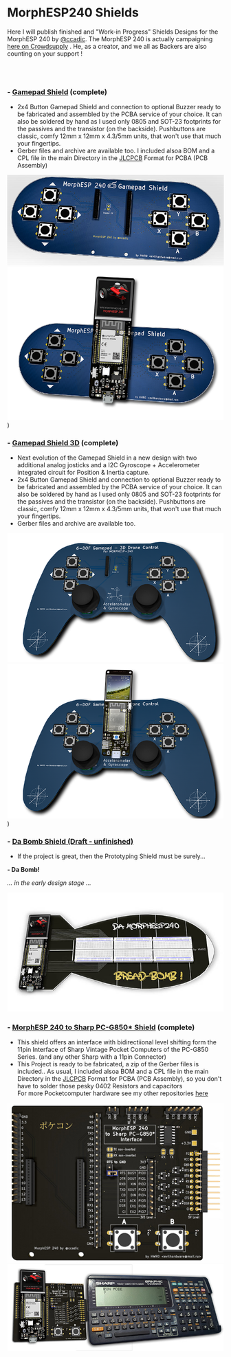 # MorphESP240 Shields
Here I will publish finished and "Work-in Progress" Shields Designs for the MorphESP 240 by [@ccadic](https://github.com/ccadic).
The MorphESP 240 is actually campaigning [here on Crowdsupply](https://www.crowdsupply.com/morpheans/morphesp-240) . He, as a creator, and we all as Backers are also counting on your support !

<br><br>



### - [Gamepad Shield](https://github.com/hwreverse/MorphESP240_Shields/tree/main/mesp240_gamepadshield) (complete)

- 2x4 Button Gamepad Shield and connection to optional Buzzer ready to be fabricated and assembled by the PCBA service of your choice. It can also be soldered by hand as I used only 0805 and SOT-23 footprints for the passives and the transistor (on the backside).  Pushbuttons are classic, comfy 12mm x 12mm x 4.3/5mm units, that won't use that much your fingertips. 
- Gerber files and archive are available too. I included alsoa BOM and a CPL file in the main Directory in the [JLCPCB](https://jlcpcb.com/) Format for PCBA (PCB Assembly)

![Gamepad for MorphESP 240](img/gamepad_small.jpg)
![Gamepad for MorphESP 240](img/gamepadfull_small.png))

### - [Gamepad Shield 3D](https://github.com/hwreverse/MorphESP240_Shields/tree/main/mesp240_3Dpad) (complete)

- Next evolution of the Gamepad Shield in a new design with two additional analog josticks and a I2C Gyroscope + Accelerometer integrated circuit for Position & Inertia capture. 
- 2x4 Button Gamepad Shield and connection to optional Buzzer ready to be fabricated and assembled by the PCBA service of your choice. It can also be soldered by hand as I used only 0805 and SOT-23 footprints for the passives and the transistor (on the backside).  Pushbuttons are classic, comfy 12mm x 12mm x 4.3/5mm units, that won't use that much your fingertips. 
- Gerber files and archive are available too. 

![Gamepad 3D for MorphESP 240](img/mesp240_3Dpad_small.png)
![Gamepad 3D for MorphESP 240](img/mesp240_3Dpad_composite_small.png))

### - [Da Bomb Shield (Draft - unfinished)](https://github.com/hwreverse/MorphESP240_Shields/tree/main/da_bomb_breadboard)

- If the project is great, then the Prototyping Shield must be surely...

**- Da Bomb!**

*... in the early design stage ...*

![Da Bomb](img/dabomb_small.jpg)

### - [MorphESP 240 to Sharp PC-G850* Shield](https://github.com/hwreverse/MorphESP240_Shields/tree/main/morphesp240_g850_interface) (complete)

- This shield offers an interface with bidirectiional level shifting form the 11pin Interface of Sharp Vintage Pocket Computers of the PC-G850 Series. (and any other Sharp with a 11pin Connector)<br>
- This Project is ready to be fabricated, a zip of the Gerber files is included.. As usual, I included alsoa BOM and a CPL file in the main Directory in the [JLCPCB](https://jlcpcb.com/) Format for PCBA (PCB Assembly), so you don't have to solder those pesky 0402 Resistors and capacitors 
<br>For more Pocketcomputer hardware see my other repositories [here](https://hwreverse.github.io/)

![MorphESP 240 to Sharp PC-G850 Interface](img/mesp_850_small.jpg)
![MorphESP 240 to Sharp PC-G850 Interface](img/full_small.jpg)
